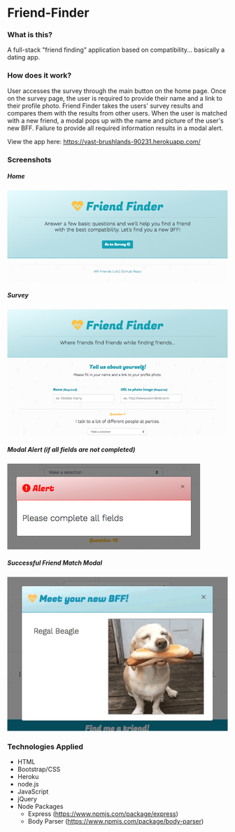 # Friend-Finder

### What is this?

A full-stack "friend finding" application based on compatibility... basically a dating app.

### How does it work?

User accesses the survey through the main button on the home page. Once on the survey page, the user is required to provide their name and a link to their profile photo. Friend Finder takes the users' survey results and compares them with the results from other users. When the user is matched with a new friend, a modal pops up with the name and picture of the user's new BFF. Failure to provide all required information results in a modal alert.

View the app here: https://vast-brushlands-90231.herokuapp.com/

### Screenshots

##### Home
![ff home](app/public/assets/images/ff_home.jpg)

##### Survey
![ff survey](app/public/assets/images/ff_survey.jpg)

##### Modal Alert (if all fields are not completed)
![ff alert](app/public/assets/images/ff_alert.jpg)

##### Successful Friend Match Modal
![ff match](app/public/assets/images/ff_match.gif)

### Technologies Applied

* HTML
* Bootstrap/CSS
* Heroku
* node.js
* JavaScript
* jQuery
* Node Packages
    * Express (https://www.npmjs.com/package/express)
    * Body Parser (https://www.npmjs.com/package/body-parser)